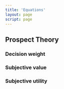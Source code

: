 ```yaml
---
title: 'Equations'
layout: page
script: page
---
```


## Prospect Theory

### Decision weight

<cpt-equation-pg2w></sdt-equation-pg2w>

<cpt-equation-pg2w numeric interactive probability="0.5" gamma="0.5"></cpt-equation-pg2w>

### Subjective value

<cpt-equation-xal2v></cpt-equation-xal2v>

<cpt-equation-xal2v numeric interactive value="10" alpha="0.5" lambda="2"></cpt-equation-xal2v>

### Subjective utility

<cpt-equation-vw2u></cpt-equation-vw2u>

<cpt-equation-vw2u numeric interactive value="10 0" weight="0.75 0.25" outcomes="2"></cpt-equation-vw2u>
